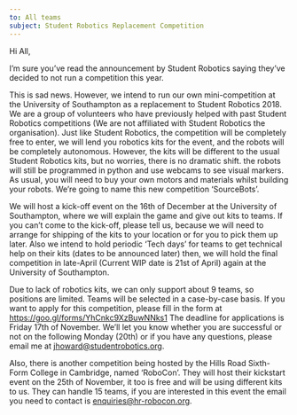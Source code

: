 ```yaml
---
to: All teams
subject: Student Robotics Replacement Competition
---
```


Hi All,

I’m sure you’ve read the announcement by Student Robotics saying they’ve decided to not run a competition this year.

This is sad news. However, we intend to run our own mini-competition at the University of Southampton as a replacement to Student Robotics 2018. We are a group of volunteers who have previously helped with past Student Robotics competitions (We are not affiliated with Student Robotics the organisation). Just like Student Robotics, the competition will be completely free to enter, we will lend you robotics kits for the event, and the robots will be completely autonomous. However, the kits will be different to the usual Student Robotics kits, but no worries, there is no dramatic shift. the robots will still be programmed in python and use webcams to see visual markers. As usual, you will need to buy your own motors and materials whilst building your robots. We’re going to name this new competition ‘SourceBots’.

We will host a kick-off event on the 16th of December at the University of Southampton, where we will explain the game and give out kits to teams. If you can’t come to the kick-off, please tell us, because we will need to arrange for shipping of the kits to your location or for you to pick them up later. Also we intend to hold periodic ‘Tech days’ for teams to get technical help on their kits (dates to be announced later) then, we will hold the final competition in late-April (Current WIP date is 21st of April) again at the University of Southampton.

Due to lack of robotics kits, we can only support about 9 teams, so positions are limited. Teams will be selected in a case-by-case basis. If you want to apply for this competition, please fill in the form at https://goo.gl/forms/YhCnkc9XzBuwNNks1 The deadline for applications is Friday 17th of November. We’ll let you know whether you are successful or not on the following Monday (20th) or if you have any questions, please email me at jhoward@studentrobotics.org.

Also, there is another competition being hosted by the Hills Road Sixth-Form College in Cambridge, named ‘RoboCon’. They will host their kickstart event on the 25th of November, it too is free and will be using different kits to us. They can handle 15 teams, if you are interested in this event the email you need to contact is enquiries@hr-robocon.org.
